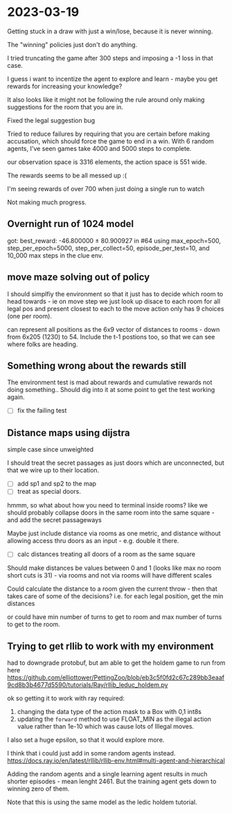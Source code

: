 # 2023-03-19

Getting stuck in a draw with just a win/lose, because it is never winning.

The "winning" policies just don't do anything.

I tried truncating the game after 300 steps and imposing a -1 loss in that case.

I guess i want to incentize the agent to explore and learn - maybe you get rewards
for increasing your knowledge?

It also looks like it might not be following the rule around only making suggestions
for the room that you are in.

Fixed the legal suggestion bug


Tried to reduce failures by requiring that you are certain before making accusation,
which should force the game to end in a win.  With 6 random agents, I've seen games
take 4000 and 5000 steps to complete.

our observation space is 3316 elements, the action space is 551 wide.

The rewards seems to be all messed up :(

I'm seeing rewards of over 700 when just doing a single run to watch

Not making much progress.

## Overnight run of 1024 model

got:  best_reward: -46.800000 ± 80.900927 in #64
using
        max_epoch=500,
        step_per_epoch=5000,
        step_per_collect=50,
        episode_per_test=10,
and 10_000 max steps in the clue env.



## move maze solving out of policy
I should simplfiy the environment so that it just has to decide which room to
head towards - ie on move step we just look up disace to each room for all legal pos
and present closest to each to the move action only has 9 choices (one per room).

can represent all positions as the 6x9 vector of distances to rooms - down from
6x205 (1230) to 54. Include the t-1 postions too, so that we can see where folks are
heading.


## Something wrong about the rewards still
The environment test is mad about rewards and cumulative rewards not doing something..
Should dig into it at some point to get the test working again.
 - [ ] fix the failing test

## Distance maps using dijstra
simple case since unweighted

I should treat the secret passages as just doors which are unconnected, but that
we wire up to their location.

- [ ] add sp1 and sp2 to the map
- [ ] treat as special doors.

hmmm, so what about how you need to terminal inside rooms? like we should probably
collapse doors in the same room into the same square - and add the secret passageways

Maybe just include distance via rooms as one metric, and distance without allowing
access thru doors as an input - e.g. double it there.

 - [ ] calc distances treating all doors of a room as the same square

 Should make distances be values between 0 and 1 (looks like max no room short cuts is
 31) - via rooms and not via rooms will have different scales

 Could calculate the distance to a room given the current throw - then that
 takes care of some of the decisions? i.e. for each legal position, get the min
 distances

 or could have min number of turns to get to room
 and max number of turns to get to the room.


## Trying to get rllib to work with my environment

had to downgrade protobuf, but am able to get the holdem game to run from here
https://github.com/elliottower/PettingZoo/blob/eb3c5f0fd2c67c289bb3eaaf9cd8b3b4677d5590/tutorials/Ray/rllib_leduc_holdem.py

ok so getting it to work with ray required:
1) changing the data type of the action mask to a Box with 0,1 int8s
2) updating the `forward` method to use FLOAT_MIN as the illegal action value
   rather than 1e-10 which was cause lots of Illegal moves.

I also set a huge epsilon, so that it would explore more.

I think that i could just add in some random agents instead.
https://docs.ray.io/en/latest/rllib/rllib-env.html#multi-agent-and-hierarchical

Adding the random agents and a single learning agent results in much shorter
episodes - mean lenght 2461. But the training agent gets down to winning zero
of them.

Note that this is using the same model as the ledic holdem tutorial.

